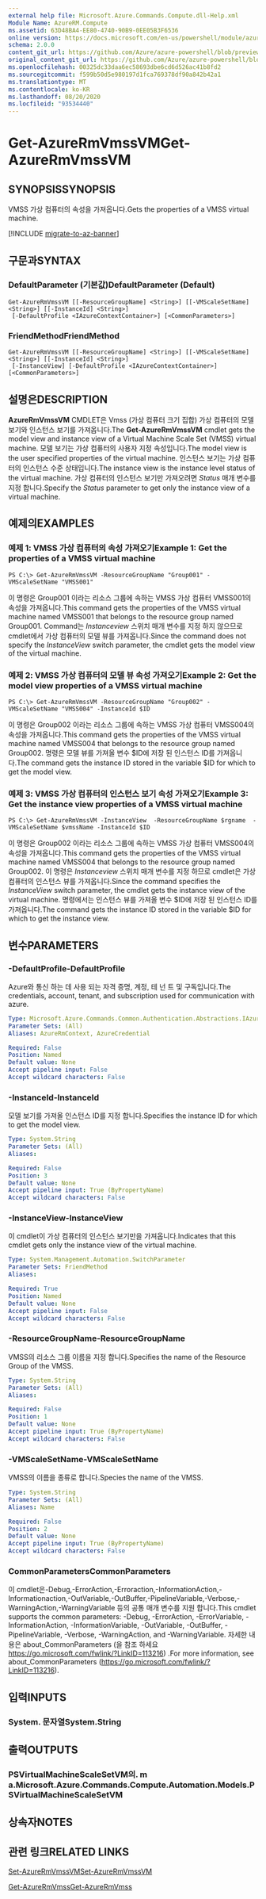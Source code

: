 ```yaml
---
external help file: Microsoft.Azure.Commands.Compute.dll-Help.xml
Module Name: AzureRM.Compute
ms.assetid: 63D48BA4-EE80-4740-90B9-0EE05B3F6536
online version: https://docs.microsoft.com/en-us/powershell/module/azurerm.compute/get-azurermvmssvm
schema: 2.0.0
content_git_url: https://github.com/Azure/azure-powershell/blob/preview/src/ResourceManager/Compute/Commands.Compute/help/Get-AzureRmVmssVM.md
original_content_git_url: https://github.com/Azure/azure-powershell/blob/preview/src/ResourceManager/Compute/Commands.Compute/help/Get-AzureRmVmssVM.md
ms.openlocfilehash: 00325dc33daa6ec58693dbe6cd6d526ac41b8fd2
ms.sourcegitcommit: f599b50d5e980197d1fca769378df90a842b42a1
ms.translationtype: MT
ms.contentlocale: ko-KR
ms.lasthandoff: 08/20/2020
ms.locfileid: "93534440"
---
```

# <span data-ttu-id="1573e-101">Get-AzureRmVmssVM</span><span class="sxs-lookup"><span data-stu-id="1573e-101">Get-AzureRmVmssVM</span></span>

## <span data-ttu-id="1573e-102">SYNOPSIS</span><span class="sxs-lookup"><span data-stu-id="1573e-102">SYNOPSIS</span></span>
<span data-ttu-id="1573e-103">VMSS 가상 컴퓨터의 속성을 가져옵니다.</span><span class="sxs-lookup"><span data-stu-id="1573e-103">Gets the properties of a VMSS virtual machine.</span></span>

[!INCLUDE [migrate-to-az-banner](../../includes/migrate-to-az-banner.md)]

## <span data-ttu-id="1573e-104">구문과</span><span class="sxs-lookup"><span data-stu-id="1573e-104">SYNTAX</span></span>

### <span data-ttu-id="1573e-105">DefaultParameter (기본값)</span><span class="sxs-lookup"><span data-stu-id="1573e-105">DefaultParameter (Default)</span></span>
```
Get-AzureRmVmssVM [[-ResourceGroupName] <String>] [[-VMScaleSetName] <String>] [[-InstanceId] <String>]
 [-DefaultProfile <IAzureContextContainer>] [<CommonParameters>]
```

### <span data-ttu-id="1573e-106">FriendMethod</span><span class="sxs-lookup"><span data-stu-id="1573e-106">FriendMethod</span></span>
```
Get-AzureRmVmssVM [[-ResourceGroupName] <String>] [[-VMScaleSetName] <String>] [[-InstanceId] <String>]
 [-InstanceView] [-DefaultProfile <IAzureContextContainer>] [<CommonParameters>]
```

## <span data-ttu-id="1573e-107">설명은</span><span class="sxs-lookup"><span data-stu-id="1573e-107">DESCRIPTION</span></span>
<span data-ttu-id="1573e-108">**AzureRmVmssVM** CMDLET은 Vmss (가상 컴퓨터 크기 집합) 가상 컴퓨터의 모델 보기와 인스턴스 보기를 가져옵니다.</span><span class="sxs-lookup"><span data-stu-id="1573e-108">The **Get-AzureRmVmssVM** cmdlet gets the model view and instance view of a Virtual Machine Scale Set (VMSS) virtual machine.</span></span>
<span data-ttu-id="1573e-109">모델 보기는 가상 컴퓨터의 사용자 지정 속성입니다.</span><span class="sxs-lookup"><span data-stu-id="1573e-109">The model view is the user specified properties of the virtual machine.</span></span>
<span data-ttu-id="1573e-110">인스턴스 보기는 가상 컴퓨터의 인스턴스 수준 상태입니다.</span><span class="sxs-lookup"><span data-stu-id="1573e-110">The instance view is the instance level status of the virtual machine.</span></span>
<span data-ttu-id="1573e-111">가상 컴퓨터의 인스턴스 보기만 가져오려면 *Status* 매개 변수를 지정 합니다.</span><span class="sxs-lookup"><span data-stu-id="1573e-111">Specify the *Status* parameter to get only the instance view of a virtual machine.</span></span>

## <span data-ttu-id="1573e-112">예제의</span><span class="sxs-lookup"><span data-stu-id="1573e-112">EXAMPLES</span></span>

### <span data-ttu-id="1573e-113">예제 1: VMSS 가상 컴퓨터의 속성 가져오기</span><span class="sxs-lookup"><span data-stu-id="1573e-113">Example 1: Get the properties of a VMSS virtual machine</span></span>
```
PS C:\> Get-AzureRmVmssVM -ResourceGroupName "Group001" -VMScaleSetName "VMSS001"
```

<span data-ttu-id="1573e-114">이 명령은 Group001 이라는 리소스 그룹에 속하는 VMSS 가상 컴퓨터 VMSS001의 속성을 가져옵니다.</span><span class="sxs-lookup"><span data-stu-id="1573e-114">This command gets the properties of the VMSS virtual machine named VMSS001 that belongs to the resource group named Group001.</span></span>
<span data-ttu-id="1573e-115">Command는 *Instanceview* 스위치 매개 변수를 지정 하지 않으므로 cmdlet에서 가상 컴퓨터의 모델 뷰를 가져옵니다.</span><span class="sxs-lookup"><span data-stu-id="1573e-115">Since the command does not specify the *InstanceView* switch parameter, the cmdlet gets the model view of the virtual machine.</span></span>

### <span data-ttu-id="1573e-116">예제 2: VMSS 가상 컴퓨터의 모델 뷰 속성 가져오기</span><span class="sxs-lookup"><span data-stu-id="1573e-116">Example 2: Get the model view properties of a VMSS virtual machine</span></span>
```
PS C:\> Get-AzureRmVmssVM -ResourceGroupName "Group002" -VMScaleSetName "VMSS004" -InstanceId $ID
```

<span data-ttu-id="1573e-117">이 명령은 Group002 이라는 리소스 그룹에 속하는 VMSS 가상 컴퓨터 VMSS004의 속성을 가져옵니다.</span><span class="sxs-lookup"><span data-stu-id="1573e-117">This command gets the properties of the VMSS virtual machine named VMSS004 that belongs to the resource group named Group002.</span></span>
<span data-ttu-id="1573e-118">명령은 모델 뷰를 가져올 변수 $ID에 저장 된 인스턴스 ID를 가져옵니다.</span><span class="sxs-lookup"><span data-stu-id="1573e-118">The command gets the instance ID stored in the variable $ID for which to get the model view.</span></span>

### <span data-ttu-id="1573e-119">예제 3: VMSS 가상 컴퓨터의 인스턴스 보기 속성 가져오기</span><span class="sxs-lookup"><span data-stu-id="1573e-119">Example 3: Get the instance view properties of a VMSS virtual machine</span></span>
```
PS C:\> Get-AzureRmVmssVM -InstanceView  -ResourceGroupName $rgname  -VMScaleSetName $vmssName -InstanceId $ID
```

<span data-ttu-id="1573e-120">이 명령은 Group002 이라는 리소스 그룹에 속하는 VMSS 가상 컴퓨터 VMSS004의 속성을 가져옵니다.</span><span class="sxs-lookup"><span data-stu-id="1573e-120">This command gets the properties of the VMSS virtual machine named VMSS004 that belongs to the resource group named Group002.</span></span>
<span data-ttu-id="1573e-121">이 명령은 *Instanceview* 스위치 매개 변수를 지정 하므로 cmdlet은 가상 컴퓨터의 인스턴스 뷰를 가져옵니다.</span><span class="sxs-lookup"><span data-stu-id="1573e-121">Since the command specifies the *InstanceView* switch parameter, the cmdlet gets the instance view of the virtual machine.</span></span>
<span data-ttu-id="1573e-122">명령에서는 인스턴스 뷰를 가져올 변수 $ID에 저장 된 인스턴스 ID를 가져옵니다.</span><span class="sxs-lookup"><span data-stu-id="1573e-122">The command gets the instance ID stored in the variable $ID for which to get the instance view.</span></span>

## <span data-ttu-id="1573e-123">변수</span><span class="sxs-lookup"><span data-stu-id="1573e-123">PARAMETERS</span></span>

### <span data-ttu-id="1573e-124">-DefaultProfile</span><span class="sxs-lookup"><span data-stu-id="1573e-124">-DefaultProfile</span></span>
<span data-ttu-id="1573e-125">Azure와 통신 하는 데 사용 되는 자격 증명, 계정, 테 넌 트 및 구독입니다.</span><span class="sxs-lookup"><span data-stu-id="1573e-125">The credentials, account, tenant, and subscription used for communication with azure.</span></span>

```yaml
Type: Microsoft.Azure.Commands.Common.Authentication.Abstractions.IAzureContextContainer
Parameter Sets: (All)
Aliases: AzureRmContext, AzureCredential

Required: False
Position: Named
Default value: None
Accept pipeline input: False
Accept wildcard characters: False
```

### <span data-ttu-id="1573e-126">-InstanceId</span><span class="sxs-lookup"><span data-stu-id="1573e-126">-InstanceId</span></span>
<span data-ttu-id="1573e-127">모델 보기를 가져올 인스턴스 ID를 지정 합니다.</span><span class="sxs-lookup"><span data-stu-id="1573e-127">Specifies the instance ID for which to get the model view.</span></span>

```yaml
Type: System.String
Parameter Sets: (All)
Aliases:

Required: False
Position: 3
Default value: None
Accept pipeline input: True (ByPropertyName)
Accept wildcard characters: False
```

### <span data-ttu-id="1573e-128">-InstanceView</span><span class="sxs-lookup"><span data-stu-id="1573e-128">-InstanceView</span></span>
<span data-ttu-id="1573e-129">이 cmdlet이 가상 컴퓨터의 인스턴스 보기만을 가져옵니다.</span><span class="sxs-lookup"><span data-stu-id="1573e-129">Indicates that this cmdlet gets only the instance view of the virtual machine.</span></span>

```yaml
Type: System.Management.Automation.SwitchParameter
Parameter Sets: FriendMethod
Aliases:

Required: True
Position: Named
Default value: None
Accept pipeline input: False
Accept wildcard characters: False
```

### <span data-ttu-id="1573e-130">-ResourceGroupName</span><span class="sxs-lookup"><span data-stu-id="1573e-130">-ResourceGroupName</span></span>
<span data-ttu-id="1573e-131">VMSS의 리소스 그룹 이름을 지정 합니다.</span><span class="sxs-lookup"><span data-stu-id="1573e-131">Specifies the name of the Resource Group of the VMSS.</span></span>

```yaml
Type: System.String
Parameter Sets: (All)
Aliases:

Required: False
Position: 1
Default value: None
Accept pipeline input: True (ByPropertyName)
Accept wildcard characters: False
```

### <span data-ttu-id="1573e-132">-VMScaleSetName</span><span class="sxs-lookup"><span data-stu-id="1573e-132">-VMScaleSetName</span></span>
<span data-ttu-id="1573e-133">VMSS의 이름을 종류로 합니다.</span><span class="sxs-lookup"><span data-stu-id="1573e-133">Species the name of the VMSS.</span></span>

```yaml
Type: System.String
Parameter Sets: (All)
Aliases: Name

Required: False
Position: 2
Default value: None
Accept pipeline input: True (ByPropertyName)
Accept wildcard characters: False
```

### <span data-ttu-id="1573e-134">CommonParameters</span><span class="sxs-lookup"><span data-stu-id="1573e-134">CommonParameters</span></span>
<span data-ttu-id="1573e-135">이 cmdlet은-Debug,-ErrorAction,-Erroraction,-InformationAction,-Informationaction,-OutVariable,-OutBuffer,-PipelineVariable,-Verbose,-WarningAction,-WarningVariable 등의 공통 매개 변수를 지원 합니다.</span><span class="sxs-lookup"><span data-stu-id="1573e-135">This cmdlet supports the common parameters: -Debug, -ErrorAction, -ErrorVariable, -InformationAction, -InformationVariable, -OutVariable, -OutBuffer, -PipelineVariable, -Verbose, -WarningAction, and -WarningVariable.</span></span> <span data-ttu-id="1573e-136">자세한 내용은 about_CommonParameters (을 참조 하세요 https://go.microsoft.com/fwlink/?LinkID=113216) .</span><span class="sxs-lookup"><span data-stu-id="1573e-136">For more information, see about_CommonParameters (https://go.microsoft.com/fwlink/?LinkID=113216).</span></span>

## <span data-ttu-id="1573e-137">입력</span><span class="sxs-lookup"><span data-stu-id="1573e-137">INPUTS</span></span>

### <span data-ttu-id="1573e-138">System. 문자열</span><span class="sxs-lookup"><span data-stu-id="1573e-138">System.String</span></span>

## <span data-ttu-id="1573e-139">출력</span><span class="sxs-lookup"><span data-stu-id="1573e-139">OUTPUTS</span></span>

### <span data-ttu-id="1573e-140">PSVirtualMachineScaleSetVM의. m a.</span><span class="sxs-lookup"><span data-stu-id="1573e-140">Microsoft.Azure.Commands.Compute.Automation.Models.PSVirtualMachineScaleSetVM</span></span>

## <span data-ttu-id="1573e-141">상속자</span><span class="sxs-lookup"><span data-stu-id="1573e-141">NOTES</span></span>

## <span data-ttu-id="1573e-142">관련 링크</span><span class="sxs-lookup"><span data-stu-id="1573e-142">RELATED LINKS</span></span>

[<span data-ttu-id="1573e-143">Set-AzureRmVmssVM</span><span class="sxs-lookup"><span data-stu-id="1573e-143">Set-AzureRmVmssVM</span></span>](./Set-AzureRmVmssVM.md)

[<span data-ttu-id="1573e-144">Get-AzureRmVmss</span><span class="sxs-lookup"><span data-stu-id="1573e-144">Get-AzureRmVmss</span></span>](./Get-AzureRmVmss.md)


